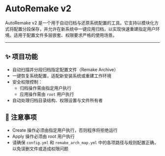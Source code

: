 # AutoRemake v2

AutoRemake v2 是一个用于自动归档与还原系统配置的工具。它支持以模块化方式将配置分段保存，并允许在新系统中一键应用归档，以实现快速重建指定用户环境。适用于配置文件多层嵌套、权限要求严格的使用场景。

---

## ✨ 项目功能

- 自动扫描并分段归档指定配置文件（Remake Archive）
- 一键恢复系统配置，适配新安装系统或重建工作环境
- 安全权限控制：
  - 归档操作需由指定用户执行
  - 应用操作需由 `root` 用户执行
- 自动处理归档目录结构、权限设置与文件所有者

## 📌 注意事项

- Create 操作必须由指定用户执行，否则程序将拒绝运行
- Apply 操作必须由 root 用户执行
- 请确保 `config.yml` 和 `remake_arch_map.yml` 中的各项路径与规则配置正确，以免误删文件或造成权限问题